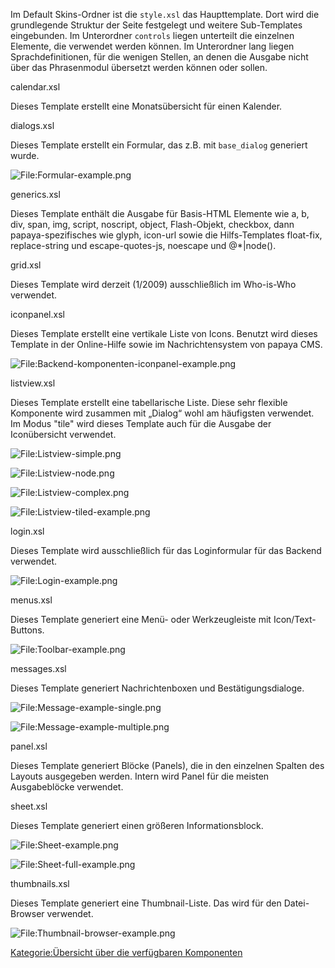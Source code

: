 
Im Default Skins-Ordner ist die `style.xsl` das Haupttemplate. Dort wird die grundlegende Struktur der Seite festgelegt und weitere Sub-Templates eingebunden. Im Unterordner `controls` liegen unterteilt die einzelnen Elemente, die verwendet werden können. Im Unterordner lang liegen Sprachdefinitionen, für die wenigen Stellen, an denen die Ausgabe nicht über das Phrasenmodul übersetzt werden können oder sollen.

calendar.xsl

Dieses Template erstellt eine Monatsübersicht für einen Kalender.

dialogs.xsl

Dieses Template erstellt ein Formular, das z.B. mit `base_dialog` generiert wurde.

![File:Formular-example.png](../images/Formular-example.png)

generics.xsl

Dieses Template enthält die Ausgabe für Basis-HTML Elemente wie a, b, div, span, img, script, noscript, object, Flash-Objekt, checkbox, dann papaya-spezifisches wie glyph, icon-url sowie die Hilfs-Templates float-fix, replace-string und escape-quotes-js, noescape und @\*|node().

grid.xsl

Dieses Template wird derzeit (1/2009) ausschließlich im Who-is-Who verwendet.

iconpanel.xsl

Dieses Template erstellt eine vertikale Liste von Icons. Benutzt wird dieses Template in der Online-Hilfe sowie im Nachrichtensystem von papaya CMS.

![File:Backend-komponenten-iconpanel-example.png](../images/Backend-komponenten-iconpanel-example.png)

listview.xsl

Dieses Template erstellt eine tabellarische Liste. Diese sehr flexible Komponente wird zusammen mit „Dialog“ wohl am häufigsten verwendet. Im Modus "tile" wird dieses Template auch für die Ausgabe der Iconübersicht verwendet.

![File:Listview-simple.png](../images/Listview-simple.png)

![File:Listview-node.png](../images/Listview-node.png)

![File:Listview-complex.png](../images/Listview-complex.png)

![File:Listview-tiled-example.png](../images/Listview-tiled-example.png)

login.xsl

Dieses Template wird ausschließlich für das Loginformular für das Backend verwendet.

![File:Login-example.png](../images/Login-example.png)

menus.xsl

Dieses Template generiert eine Menü- oder Werkzeugleiste mit Icon/Text-Buttons.

![File:Toolbar-example.png](../images/Toolbar-example.png)

messages.xsl

Dieses Template generiert Nachrichtenboxen und Bestätigungsdialoge.

![File:Message-example-single.png](../images/Message-example-single.png)

![File:Message-example-multiple.png](../images/Message-example-multiple.png)

panel.xsl

Dieses Template generiert Blöcke (Panels), die in den einzelnen Spalten des Layouts ausgegeben werden. Intern wird Panel für die meisten Ausgabeblöcke verwendet.

sheet.xsl

Dieses Template generiert einen größeren Informationsblock.

![File:Sheet-example.png](../images/Sheet-example.png)

![File:Sheet-full-example.png](../images/Sheet-full-example.png)

thumbnails.xsl

Dieses Template generiert eine Thumbnail-Liste. Das wird für den Datei-Browser verwendet.

![File:Thumbnail-browser-example.png](../images/Thumbnail-browser-example.png)

[Kategorie:Übersicht über die verfügbaren Komponenten](../export_de/Kategorie:Übersicht_ueber_die_verfügbaren_Komponenten.md)
